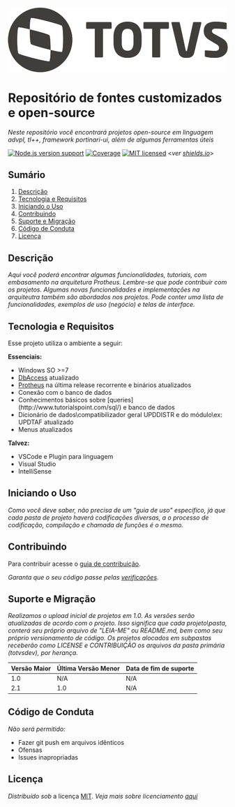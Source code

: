 ![](header.png)

Repositório de fontes customizados e open-source 
====
_Neste repositório você encontrará projetos open-source em linguagem advpl, tl++, framework portinari-ui, além de algumas ferramentas úteis_

[![Node.js version support][shield-node]](#)
[![Coverage][shield-coverage]](#)
[![MIT licensed][shield-license]](#) <_ver [shields.io][shield]_>

Sumário
----

1. [Descrição](#descrição)
2. [Tecnologia e Requisitos](#tecnologia-e-requisitos)
3. [Iniciando o Uso](#iniciando-o-uso)
4. [Contribuindo](#contribuindo)
5. [Suporte e Migração](#suporte-e-migração)
6. [Código de Conduta](#código-de-conduta)
7. [Licença](#licença)

Descrição
----

_Aqui você poderá encontrar algumas funcionalidades, tutoriais, com embasamento na arquitetura Protheus. Lembre-se que pode contribuir com os projetos. Algumas novas funcionalidades e implementações na arquiteutra também são abordados nos projetos.
Pode conter uma lista de funcionalidades, exemplos de uso (negócio) e telas de interface._

Tecnologia e Requisitos
----

Esse projeto utiliza o ambiente a seguir:

<p><b>Essenciais:</b></p>
<ul>
  <li>Windows SO >=7</li>
  <li><a href="https://tdn.totvs.com/display/tec/DBAccess">DbAccess</a> atualizado</li>
  <li><a href="https://www.totvs.com/blog/protheus-da-totvs">Protheus</a> na última release recorrente e binários atualizados</li>
  <li>Conexão com o banco de dados</li>
  <li>Conhecimentos básicos sobre [queries](http://www.tutorialspoint.com/sql/) e banco de dados</li>
  <li>Dicionário de dados\compatibilizador geral UPDDISTR e do módulo\ex: UPDTAF atualizado</li>
  <li>Menus atualizados</li>
</ul>
<p><b>Talvez:</b></p>
<ul>
  <li>VSCode e Plugin para linguagem</li>
  <li>Visual Studio</li>
  <li>IntelliSense</li>
</ul>


Iniciando o Uso
----

_Como você deve saber, não precisa de um "guia de uso" específico, já que cada pasta de projeto haverá codificações diversas, a o processo de codificação, compilação e chamada de funções é o mesmo._


Contribuindo
----

Para contribuir acesse o [guia de contribuição](CONTRIBUTING.md).


_Garanta que o seu código passe pelas [verificações](https://targettrust.com.br/blog/os-13-principais-tipos-de-testes-de-software/)_.


Suporte e Migração
----

_Realizamos o upload inicial de projetos em 1.0. As versões serão atualizadas de acordo com o projeto. Isso significa que cada projeto\pasta, conterá seu próprio arquivo de "LEIA-ME" ou README.md, bem como seu próprio versionamento de código. Os projetos alocados em subpastas receberão como LICENSE e CONTRIBUIÇÃO os arquivos da pasta primária (totvsdev), por herança._

| Versão Maior  | Última Versão Menor | Data de fim de suporte |
| :------------ | :------------------ | :--------------------- |
| 1.0           | N/A                 | N/A                    |
| 2.1           | 1.0                 | N/A                    |


Código de Conduta
----
_Não será permitido:_
<ul>
  <li>Fazer git push em arquivos idênticos</li>
  <li>Ofensas</li>
  <li>Issues inapropriadas</li>
</ul>


Licença
----

_Distribuído sob_ a licença [MIT](LICENSE). _Veja mais sobre licenciamento [aqui](https://choosealicense.com/licenses/)_

[shield]: https://www.shields.io
[shield-coverage]: https://img.shields.io/badge/coverage-80%25-brightgreen.svg
[shield-license]: https://img.shields.io/badge/license-MIT-blue.svg
[shield-node]: https://img.shields.io/badge/node.js%20support-8.8.1-brightgreen.svg
